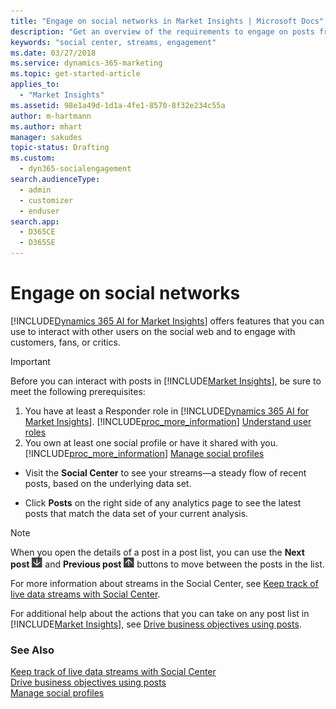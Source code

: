 ```yaml
---
title: "Engage on social networks in Market Insights | Microsoft Docs"
description: "Get an overview of the requirements to engage on posts from within Market Insights."
keywords: "social center, streams, engagement"
ms.date: 03/27/2018
ms.service: dynamics-365-marketing
ms.topic: get-started-article
applies_to: 
  - "Market Insights"
ms.assetid: 98e1a49d-1d1a-4fe1-8570-8f32e234c55a
author: m-hartmann
ms.author: mhart
manager: sakudes
topic-status: Drafting
ms.custom: 
  - dyn365-socialengagement
search.audienceType: 
  - admin
  - customizer
  - enduser
search.app: 
  - D365CE
  - D365SE
---
```


# Engage on social networks

[!INCLUDE[Dynamics 365 AI for Market Insights](../includes/pn-market-insights-long.md)] offers features that you can use to interact with other users on the social web and to engage with customers, fans, or critics.

> [!IMPORTANT]
>  Before you can interact with posts in [!INCLUDE[Market Insights](../includes/pn-market-insights-short.md)], be sure to meet the following prerequisites:
> 
> 1. You have at least a Responder role in [!INCLUDE[Dynamics 365 AI for Market Insights](../includes/pn-market-insights-long.md)]. [!INCLUDE[proc_more_information](../includes/proc-more-information.md)] [Understand user roles](user-roles.md)  
> 2. You own at least one social profile or have it shared with you. [!INCLUDE[proc_more_information](../includes/proc-more-information.md)] [Manage social profiles](manage-social-profiles.md)

-   Visit the **Social Center** to see your streams—a steady flow of recent posts, based on the underlying data set.

-   Click **Posts** on the right side of any analytics page to see the latest posts that match the data set of your current analysis.

> [!NOTE]
>  When you open the details of a post in a post list, you can use the **Next post** ![next post](media/next-post-symbol-social-engagement.png "Next post") and **Previous post** ![previous post](media/previous-post-icon.png "Previous post") buttons to move between the posts in the list.

For more information about streams in the Social Center, see [Keep track of live data streams with Social Center](social-center.md).

For additional help about the actions that you can take on any post list in [!INCLUDE[Market Insights](../includes/pn-market-insights-short.md)], see [Drive business objectives using posts](publish-react-posts.md).  

### See Also

[Keep track of live data streams with Social Center](social-center.md)   
[Drive business objectives using posts](publish-react-posts.md)   
[Manage social profiles](manage-social-profiles.md)
